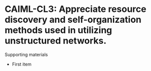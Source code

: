 # CAIML-CL3:  	Appreciate resource discovery and self-organization methods used in utilizing unstructured networks. 	 

Supporting materials

* First item